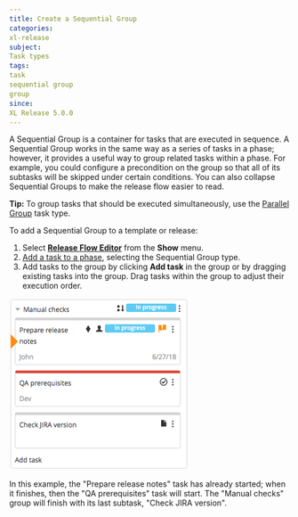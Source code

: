 ```yaml
---
title: Create a Sequential Group
categories:
xl-release
subject:
Task types
tags:
task
sequential group
group
since:
XL Release 5.0.0
---
```


A Sequential Group is a container for tasks that are executed in sequence. A Sequential Group works in the same way as a series of tasks in a phase; however, it provides a useful way to group related tasks within a phase. For example, you could configure a precondition on the group so that all of its subtasks will be skipped under certain conditions. You can also collapse Sequential Groups to make the release flow easier to read.

**Tip:** To group tasks that should be executed simultaneously, use the [Parallel Group](/xl-release/how-to/create-a-parallel-group.html) task type.

To add a Sequential Group to a template or release:

1. Select [**Release Flow Editor**](/xl-release/how-to/using-the-release-flow-editor.html) from the **Show** menu.
1. [Add a task to a phase](/xl-release/how-to/add-a-task-to-a-phase.html), selecting the Sequential Group type.
1. Add tasks to the group by clicking **Add task** in the group or by dragging existing tasks into the group. Drag tasks within the group to adjust their execution order.

![Sequential group](../images/sequential-group.png)

In this example, the "Prepare release notes" task has already started; when it finishes, then the "QA prerequisites" task will start. The "Manual checks" group will finish with its last subtask, "Check JIRA version".
